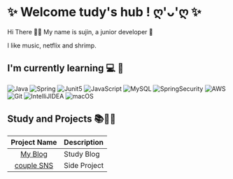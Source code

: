 
<h1 >✨ Welcome tudy's hub ! ღ'ᴗ'ღ ✨</h1>
  

Hi There 👋🏻 My name is sujin, a junior developer 🚀
   
I like music, netflix and shrimp.




<h2>I'm currently learning 💻 🌱</h2>

<p> 
 <img alt="Java" src="https://img.shields.io/badge/java-D00000.svg?&style=for-the-badge&logo=java&logoColor=white" />
 <img alt="Spring" src="https://img.shields.io/badge/Spring-6DB33F?style=for-the-badge&logo=Spring&logoColor=white">
 <img alt="Junit5" src="https://img.shields.io/badge/Junit5-25A162?style=for-the-badge&logo=Junit5&logoColor=blue">
 <img alt="JavaScript" src="https://img.shields.io/badge/javascript-%23323330.svg?&style=for-the-badge&logo=javascript&logoColor=%23F7DF1E" />
 <img alt="MySQL" src="https://img.shields.io/badge/MySQL-00000F?style=for-the-badge&logo=mysql&logoColor=white" />
 <img alt="SpringSecurity" src="https://img.shields.io/badge/SpringSecurity-6DB33F?style=for-the-badge&logo=SpringSecurity&logoColor=white" />
 <img alt="AWS" src="https://img.shields.io/badge/AWS-cddf28.svg?style=for-the-badge&logo=amazon&logoColor=black" />
 <img alt="Git" src="https://img.shields.io/badge/Git-F05032?style=for-the-badge&logo=git&logoColor=white" />
 <img alt="IntelliJIDEA" src="https://img.shields.io/badge/IntelliJIDEA-8Fc8F8.svg?style=for-the-badge&logo=intellij-idea&logoColor=black" />
 <img alt="macOS" src="https://img.shields.io/badge/mac%20os-000000?style=for-the-badge&logo=apple&logoColor=white">
</p>



<h2>Study and Projects 📚👩‍💻</h2>

| Project Name      | Description | 
| :---:        |    :----   |  
| [My Blog](https://tudiiii.notion.site/TIL-Today-I-Learned-049578108fd7439f90e25e829a431d0e)     | Study Blog
| [couple SNS](https://github.com/su-dong-dev/couple-sns)   |Side Project  
   

